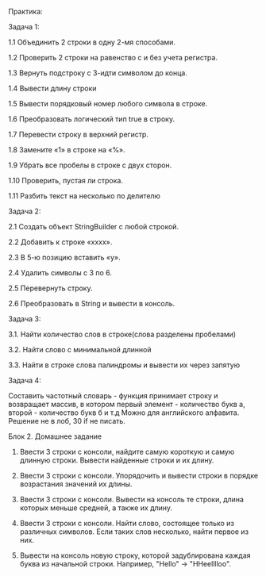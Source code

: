Практика:


Задача 1:

1.1 Объединить 2 строки в одну 2-мя способами.

1.2 Проверить 2 строки на равенство с и без учета регистра.

1.3 Вернуть подстроку с 3-идти символом до конца.

1.4 Вывести длину строки

1.5 Вывести порядковый номер любого символа в строке.

1.6 Преобразовать логический тип true в строку.

1.7 Перевести строку в верхний регистр.

1.8 Замените «1» в строке на «%».

1.9 Убрать все пробелы в строке с двух сторон.

1.10 Проверить, пустая ли строка.

1.11 Разбить текст на несколько по делителю


Задача 2:

2.1 Создать объект StringBuilder c любой строкой.

2.2 Добавить к строке «xxxx».

2.3 В 5-ю позицию вставить «y».

2.4 Удалить символы с 3 по 6.

2.5 Перевернуть строку.

2.6 Преобразовать в String и вывести в консоль.


Задача 3:

3.1. Найти количество слов в строке(слова разделены пробелами)

3.2. Найти слово с минимальной длинной

3.3. Найти в строке слова палиндромы и вывести их через запятую

Задача 4:

Составить частотный словарь - функция принимает строку и возвращает массив, в котором первый элемент - количество букв а, второй - количество букв б и т.д
Можно для английского алфавита. Решение не в лоб, 30 if не писать.

Блок 2. Домашнее задание

1. Ввести 3 строки с консоли, найдите самую короткую и самую длинную строки. Вывести
   найденные строки и их длину.

2. Ввести 3 строки с консоли. Упорядочить и вывести строки в порядке возрастания
   значений их длины.

3. Ввести 3 строки с консоли. Вывести на консоль те строки, длина которых меньше
   средней, а также их длину.

4. Ввести 3 строки с консоли. Найти слово, состоящее только из различных символов.
   Если таких слов несколько, найти первое из них.

5. Вывести на консоль новую строку, которой задублирована каждая буква из
   начальной строки. Например, "Hello" -> "HHeelllloo".